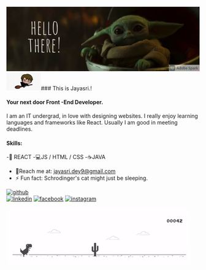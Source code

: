 ![Front -End Developer](https://github.com/jayasri2000/jayasri2000/blob/main/My%20Post.png)
![hp](https://github.com/jayasri2000/jayasri2000/blob/main/HP%20(1).jpg)###  This is Jayasri.!
#### Your next door Front -End Developer.
I am an IT undergrad, in love with designing websites. I really enjoy learning languages and frameworks like React. Usually I am good in meeting deadlines.

#### Skills:
-📱 REACT
-💻JS / HTML / CSS
-☕JAVA

- 📨Reach me at: jayasri.dey9@gmail.com 
- ⚡ Fun fact: Schrodinger's cat might just be sleeping. 

[<img src='https://cdn.jsdelivr.net/npm/simple-icons@3.0.1/icons/github.svg' alt='github' height='40'>](https://github.com/jayasri2000)  
[<img src='https://cdn.jsdelivr.net/npm/simple-icons@3.0.1/icons/linkedin.svg' alt='linkedin' height='40'>](https://www.linkedin.com/in/jayasri-dey-55625918b/) 
[<img src='https://cdn.jsdelivr.net/npm/simple-icons@3.0.1/icons/facebook.svg' alt='facebook' height='40'>](https://www.facebook.com/Jayasri.dey6/) 
[<img src='https://cdn.jsdelivr.net/npm/simple-icons@3.0.1/icons/instagram.svg' alt='instagram' height='40'>](https://www.instagram.com/_._a_whim_.away._/)  

![footer](https://github.com/jayasri2000/jayasri2000/blob/main/dino.gif)




